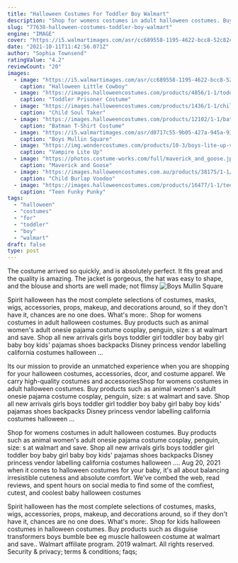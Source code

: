 ```yaml
---
title: "Halloween Costumes For Toddler Boy Walmart"
description: "Shop for womens costumes in adult halloween costumes. Buy products such as animal women's adult onesie pajama costume cosplay, penguin, size: s at walmart and save.  Shop all new arrivals girls boys toddler girl toddler boy baby girl baby boy kids' pajamas shoes backpacks Disney princess vendor labelling california costumes halloween ..."
slug: "77638-halloween-costumes-toddler-boy-walmart"
engine: "IMAGE"
cover: "https://i5.walmartimages.com/asr/cc689558-1195-4622-bcc8-52c82c499356_1.e9db78b95b3f2e5036f9cd0e8b3c994d.jpeg"
date: "2021-10-11T11:42:56.071Z"
author: "Sophia Townsend"
ratingValue: "4.2"
reviewCount: "20"
images:
  - image: "https://i5.walmartimages.com/asr/cc689558-1195-4622-bcc8-52c82c499356_1.e9db78b95b3f2e5036f9cd0e8b3c994d.jpeg"
    caption: "Halloween Little Cowboy"
  - image: "https://images.halloweencostumes.com/products/4856/1-1/toddler-prisoner-costume.jpg"
    caption: "Toddler Prisoner Costume"
  - image: "https://images.halloweencostumes.com/products/1436/1-1/child-soul-taker-costume.jpg"
    caption: "Child Soul Taker"
  - image: "https://images.halloweencostumes.com/products/12102/1-1/batman-t-shirt-costume.jpg"
    caption: "Batman T-Shirt Costume"
  - image: "https://i5.walmartimages.com/asr/d0717c55-9b05-427a-945a-93467d20d093_1.bcec702a6c83afc8f41828cd912a15b7.jpeg?odnWidth=612&odnHeight=612&odnBg=ffffff"
    caption: "Boys Mullin Square"
  - image: "https://img.wondercostumes.com/products/10-3/boys-lite-up-vampire-costume.jpg"
    caption: "Vampire Lite Up"
  - image: "https://photos.costume-works.com/full/maverick_and_goose.jpg"
    caption: "Maverick and Goose"
  - image: "https://images.halloweencostumes.com.au/products/38175/1-1/child-burlap-voodoo-doll-costume.jpg"
    caption: "Child Burlap Voodoo"
  - image: "https://images.halloweencostumes.com/products/16477/1-1/teen-funky-punky-bones-costume.jpg"
    caption: "Teen Funky Punky"
tags:
  - "halloween"
  - "costumes"
  - "for"
  - "toddler"
  - "boy"
  - "walmart"
draft: false
type: post
---
```


The costume arrived so quickly, and is absolutely perfect. It fits great and the quality is amazing. The jacket is gorgeous, the hat was easy to shape, and the blouse and shorts are well made; not flimsy
![Boys Mullin Square](https://i5.walmartimages.com/asr/d0717c55-9b05-427a-945a-93467d20d093_1.bcec702a6c83afc8f41828cd912a15b7.jpeg?odnWidth=612&odnHeight=612&odnBg=ffffff "Boys Mullin Square")

Spirit halloween has the most complete selections of costumes, masks, wigs, accessories, props, makeup, and decorations around, so if they don&#39;t have it, chances are no one does. What&#39;s more:. Shop for womens costumes in adult halloween costumes. Buy products such as animal women&#39;s adult onesie pajama costume cosplay, penguin, size: s at walmart and save.  Shop all new arrivals girls boys toddler girl toddler boy baby girl baby boy kids&#39; pajamas shoes backpacks Disney princess vendor labelling california costumes halloween ...
<!--inArticleAds-->

<!--galleryOne-->

Its our mission to provide an unmatched experience when you are shopping for your halloween costumes, accessories, dcor, and costume apparel. We carry high-quality costumes and accessoriesShop for womens costumes in adult halloween costumes. Buy products such as animal women's adult onesie pajama costume cosplay, penguin, size: s at walmart and save.  Shop all new arrivals girls boys toddler girl toddler boy baby girl baby boy kids' pajamas shoes backpacks Disney princess vendor labelling california costumes halloween ...
<!--inArticleAds-->

<!--galleryTwo-->

Shop for womens costumes in adult halloween costumes. Buy products such as animal women's adult onesie pajama costume cosplay, penguin, size: s at walmart and save.  Shop all new arrivals girls boys toddler girl toddler boy baby girl baby boy kids' pajamas shoes backpacks Disney princess vendor labelling california costumes halloween .... Aug 20, 2021 when it comes to halloween costumes for your baby, it's all about balancing irresistible cuteness and absolute comfort. We've combed the web, read reviews, and spent hours on social media to find some of the comfiest, cutest, and coolest baby halloween costumes
<!--galleryThree-->

Spirit halloween has the most complete selections of costumes, masks, wigs, accessories, props, makeup, and decorations around, so if they don't have it, chances are no one does. What's more:. Shop for kids halloween costumes in halloween costumes. Buy products such as disguise transformers boys bumble bee eg muscle halloween costume at walmart and save.. Walmart affiliate program.  2019 walmart. All rights reserved. Security & privacy; terms & conditions; faqs;